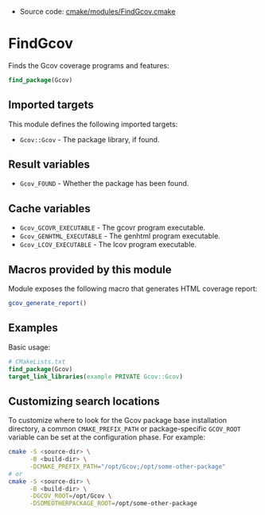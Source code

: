 <!-- This is auto-generated file. -->
* Source code: [cmake/modules/FindGcov.cmake](https://github.com/petk/php-build-system/blob/master/cmake/cmake/modules/FindGcov.cmake)

# FindGcov

Finds the Gcov coverage programs and features:

```cmake
find_package(Gcov)
```

## Imported targets

This module defines the following imported targets:

* `Gcov::Gcov` - The package library, if found.

## Result variables

* `Gcov_FOUND` - Whether the package has been found.

## Cache variables

* `Gcov_GCOVR_EXECUTABLE` - The gcovr program executable.
* `Gcov_GENHTML_EXECUTABLE` - The genhtml program executable.
* `Gcov_LCOV_EXECUTABLE` - The lcov program executable.

## Macros provided by this module

Module exposes the following macro that generates HTML coverage report:

```cmake
gcov_generate_report()
```

## Examples

Basic usage:

```cmake
# CMakeLists.txt
find_package(Gcov)
target_link_libraries(example PRIVATE Gcov::Gcov)
```

## Customizing search locations

To customize where to look for the Gcov package base
installation directory, a common `CMAKE_PREFIX_PATH` or
package-specific `GCOV_ROOT` variable can be set at
the configuration phase. For example:

```sh
cmake -S <source-dir> \
      -B <build-dir> \
      -DCMAKE_PREFIX_PATH="/opt/Gcov;/opt/some-other-package"
# or
cmake -S <source-dir> \
      -B <build-dir> \
      -DGCOV_ROOT=/opt/Gcov \
      -DSOMEOTHERPACKAGE_ROOT=/opt/some-other-package
```
